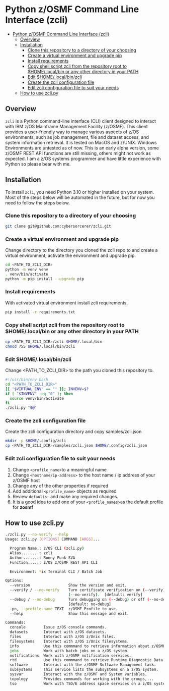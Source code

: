 # Python z/OSMF Command Line Interface (zcli)

- [Python z/OSMF Command Line Interface (zcli)](#python-zosmf-command-line-interface-zcli)
  - [Overview](#overview)
  - [Installation](#installation)
    - [Clone this repository to a directory of your choosing](#clone-this-repository-to-a-directory-of-your-choosing)
    - [Create a virtual environment and upgrade pip](#create-a-virtual-environment-and-upgrade-pip)
    - [Install requirements](#install-requirements)
    - [Copy shell script zcli from the repository root to $HOME/.local/bin or any other directory in your PATH](#copy-shell-script-zcli-from-the-repository-root-to-homelocalbin-or-any-other-directory-in-your-path)
    - [Edit $HOME/.local/bin/zcli](#edit-homelocalbinzcli)
    - [Create the zcli configuration file](#create-the-zcli-configuration-file)
    - [Edit zcli configuration file to suit your needs](#edit-zcli-configuration-file-to-suit-your-needs)
  - [How to use zcli.py](#how-to-use-zclipy)

## Overview

`zcli` is a Python command-line interface (CLI) client designed to interact with IBM z/OS Mainframe Management Facility (z/OSMF). This client provides a user-friendly way to manage various aspects of z/OS environments, such as job management, file and dataset access, and system information retrieval. It is tested on MacOS and z/UNIX. Windows Environments are untested as of now. This is an early alpha version, some z/OSMF REST API functions are still missing, others might not work as expected. I am a z/OS systems programmer and have little experience with Python so please bear with me.

## Installation

To install `zcli`, you need Python 3.10 or higher installed on your system. Most of the steps below will be automated in the future, but for now you need to follow the steps below.

### Clone this repository to a directory of your choosing
  
```bash
git clone git@github.com:cybersorcerer/zcli.git
```

### Create a virtual environment and upgrade pip

Change directory to the directory you cloned the zcli repo to and create a virtual environment, activate the environment and upgrade pip.
  
```bash
cd <PATH_TO_ZCLI_DIR>
python -m venv venv
. venv/bin/activate
python -m pip install --upgrade pip
```

### Install requirements

With activated virtual environment install zcli requirements.

```bash
pip install -r requirements.txt
```

### Copy shell script zcli from the repository root to $HOME/.local/bin or any other directory in your PATH

```bash
cp <PATH_TO_ZCLI_DIR>/zcli $HOME/.local/bin
chmod 755 $HOME/.local/bin/zcli
```

### Edit $HOME/.local/bin/zcli

Change <PATH_TO_ZCLI_DIR> to the path you cloned this repository to.

```bash
#!/usr/bin/env bash
cd "<PATH_TO_ZCLI_DIR>"
[[ "$VIRTUAL_ENV" == "" ]]; INVENV=$?
if [ "$INVENV" -eq "0" ]; then
  source venv/bin/activate
fi
./zcli.py "$@"
```

### Create the zcli configuration file

Create the zcli configuration directory and copy samples/zcli.json

```bash
mkdir -p $HOME/.config/zcli
cp <PATH_TO_ZCLI_DIR>/samples/zcli.json $HOME/.config/zcli.json
```

### Edit zcli configuration file to suit your needs

1. Change ```<profile_name>```to a meaningful name
2. Change ```<hostname/ip-address>``` to the host name / ip address of your z/OSMF host
3. Change any of the other properties if required
4. Add additional ```<profile_name>``` objects as required
5. Review ```defaults:``` and make any required changes.
6. It is a good idea to add one of your ```<profile_names>```as the default profile for **zosmf**

## How to use zcli.py

```bash
./zcli.py --no-verify --help
Usage: zcli.py [OPTIONS] COMMAND [ARGS]...

  Program Name.: z/OS CLI (zcli.py)
  Alias........: zcli
  Author.......: Ronny Funk SVA
  Function.....: z/OS z/OSMF REST API CLI

  Environment: *ix Terminal CLI / Batch Job

Options:
  --version                 Show the version and exit.
  --verify / --no-verify    Turn certificate verification on (--verify) or off
                            (--no-verify).  [default: verify]
  --debug / --no-debug      Turn debugging on (--debug) or off (--no-debug).
                            [default: no-debug]
  -pn, --profile-name TEXT  z/OSMF Profile to use.
  --help                    Show this message and exit.

Commands:
  console        Issue z/OS console commands.
  datasets       Interact with z/OS datasets.
  files          Interact with z/OS z/Unix files.
  filesystems    Interact with z/OS z/Unix filesystems.
  info           Use this commmand to retrieve information about z/OSMF.
  jobs           Work with batch jobs on a z/OS system.
  notifications  Work with z/OSMF notification services.
  rtd            Use this commmand to retrieve Runtime Diagnostic Data...
  software       Interact with the z/OSMF Software Management task.
  subsystems     This service lists the subsystems on a z/OS system.
  sysvar         Interact with the z/OSMF and System variables.
  topology       Provides commands for working with the groups,...
  tso            Work with TSO/E address space services on a z/OS system.

```
